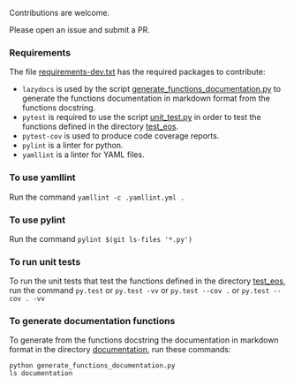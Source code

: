 Contributions are welcome.

Please open an issue and submit a PR.

### Requirements

The file [requirements-dev.txt](requirements-dev.txt) has the required packages to contribute:
* `lazydocs` is used by the script [generate_functions_documentation.py](generate_functions_documentation.py) to generate the functions documentation in markdown format from the functions docstring.
* `pytest` is required to use the script [unit_test.py](unit_test.py) in order to test the functions defined in the directory [test_eos](test_eos).
* `pytest-cov` is used to produce code coverage reports.
* `pylint` is a linter for python.
* `yamllint` is a linter for YAML files.

### To use yamllint

Run the command `yamllint -c .yamllint.yml .`

### To use pylint

Run the command `pylint $(git ls-files '*.py')`

### To run unit tests

To run the unit tests that test the functions defined in the directory [test_eos](test_eos), run the command `py.test` or `py.test -vv` or `py.test --cov .` or `py.test --cov . -vv`

### To generate documentation functions

To generate from the functions docstring the documentation in markdown format in the directory [documentation](documentation), run these commands:

```shell
python generate_functions_documentation.py
ls documentation
```
